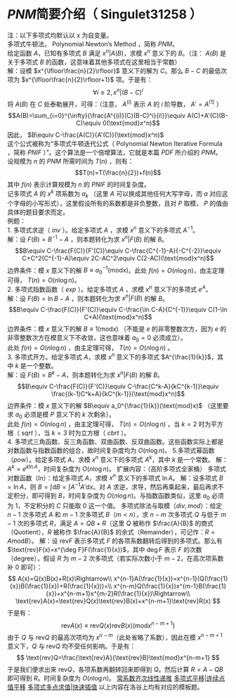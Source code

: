 # $PNM$简要介绍（ $\text{Singulet31258}$ ）

注：以下多项式均默认以 $x$ 为自变量。\
多项式牛顿法， $\text{Polynomial Newton's Method}$ ，简称 $PNM$。\
给定函数 $A$，已知有多项式 $B$ 满足 $x^n|A(B)$，求模 $x^n$ 意义下的 $B$。（注： $A(B)$ 是关于多项式 $B$ 的函数，这意味着其他多项式在这里相当于常数）\
解：设模 $x^{\lfloor\frac{n}{2}\rfloor}$ 意义下的解为 $C$。那么 $B-C$ 的最低次项为 $x^{\lfloor\frac{n}{2}\rfloor+1}$ 项。于是有：\
$$\forall i\ge 2,x^n|(B-C)^i$$
将 $A(B)$ 在 $C$ 处泰勒展开，可得：（注意， $A^{(i)}$ 表示 $A$ 的 $i$ 阶导数， $A'=A^{(1)}$ ）\
$$A(B)=\sum_{i=0}^{\infty}{\frac{A^{(i)}(C)(B-C)^i}{i!}}\equiv A(C)+A'(C)(B-C)\equiv 0(\text{mod}x^n)$$
因此， $B\equiv C-\frac{A(C)}{A'(C)}(\text{mod}x^n)$\
这个公式被称为“多项式牛顿迭代公式（ $\text{Polynomial Newton Iterative Formula}$ ，简称 $PNIF$ ）”。这个算法是一个倍增算法，它就是本篇 $PDF$ 所介绍的 $PNM$。\
设规模为 $n$ 的 $PNM$ 所需时间为 $T(n)$ ，则有：
$$T(n)=T(\frac{n}{2})+f(n)$$
其中 $f(n)$ 表示计算规模为 $n$ 的 $PNIF$ 的时间复杂度。\
记多项式 $A$ 的 $x^k$ 项系数为 $a_k$ （这里 $A$ 可以换成其他任何大写字母，而 $a$ 对应这个字母的小写形式），这里假设所有的系数都是非负整数，且对 $P$ 取模，
$P$ 的值由具体的题目要求而定。\
例题：\
$1.$ 多项式求逆（ $inv$ ）。给定多项式 $A$ ，求模 $x^n$ 意义下的多项式 $A^{-1}$。\
解：设 $F(B)=B^{-1}-A$ ，则本题转化为求 $x^n|F(B)$ 的解 $B$。
$$B\equiv C-\frac{F(C)}{F'(C)}\equiv C-\frac{C^{-1}-A}{-C^{-2}}\equiv C+C^2(C^{-1}-A)\equiv 2C-AC^2\equiv C(2-AC)(\text{mod}x^n)$$
边界条件：模 $x$ 意义下的解 $B\equiv a_0^{-1}(\text{mod}x)$。此处 $f(n)=O(n\log n)$，由主定理可得， $T(n)=O(n\log n)$。\
$2.$ 多项式指数函数（ $exp$ ）。给定多项式 $A$ ，求模 $x^n$ 意义下的多项式 $e^{A}$。\
解：设 $F(B)=\ln B-A$ ，则本题转化为求 $x^n|F(B)$ 的解 $B$。\
$$B\equiv C-\frac{F(C)}{F'(C)}\equiv C-\frac{\ln C-A}{C^{-1}}\equiv C(1-\ln C+A)(\text{mod}x^n)$$
边界条件：模 $x$ 意义下的解 $B\equiv 1(\text{mod}x)$ （不能是 $e$ 的非零整数次方，因为 $e$ 的非零整数次方在模意义下不收敛，这也意味着 $a_0=0$ 必须成立）。\
此处 $f(n)=O(n\log n)$ ，由主定理可得， $T(n)=O(n\log n)$ 。\
$3.$ 多项式开方。给定多项式 $A$，求模 $x^n$ 意义下的多项式 $A^{\frac{1}{k}}$，其中 $k$ 是一个整数。\
解：设 $F(B)=B^k-A$，则本题转化为求 $x^n|F(B)$ 的解 $B$。
$$B\equiv C-\frac{F(C)}{F'(C)}\equiv C-\frac{C^k-A}{kC^{k-1}}\equiv \frac{(k-1)C^k+A}{kC^{k-1}}(\text{mod}x^n)$$
边界条件：模 $x$ 意义下的解 $B\equiv a_0^{\frac{1}{k}}(\text{mod}x)$ （这里要求 $a_0$ 必须是模 $P$ 意义下的 $k$ 次剩余）。\
此处 $f(n)=O(n\log n)$ ，由主定理可得， $T(n)=O(n\log n)$ ，当 $k=2$ 时为平方根（ $sqrt$ ），当 $k=3$ 时为立方根（ $cbrt$ ）。\
$4.$ 多项式三角函数、反三角函数、双曲函数、反双曲函数。这些函数实际上都是对数函数与指数函数的组合，故时间复杂度均为 $O(n\log n)$。
$5.$多项式幂函数（$pow$）。给定多项式 $A$，求模 $x^n$ 意义下的多项式 $A^k$，其中 $k$ 是一个常数。
解：$A^k=e^{k\ln A}$，时间复杂度为 $O(n\log n)$。
扩展内容：（高阶多项式全家桶）
多项式对数函数（$ln$）：给定多项式 $A$，求模 $x^n$ 意义下的多项式 $\ln A$。
解：设多项式 $B=\ln A$，则 $B=\int \text{d}B=\int A^{-1}A'\text{d}x$。对 $A$ 求逆，求导，然后再乘起来，最后再求不定积分，即可得到 $B$，时间复杂度为 $O(n\log n)$。与指数函数类似，这里 $a_0$ 必须为 $1$，不定积分的 $C$ 只能取 $0$ 这一个值。
多项式除法与取模（$div,mod$）：给定 $n-1$ 次多项式 $A$ 和 $m-1$ 次多项式 $B$（$m<n$），求 $n-m$ 次多项式 $Q$ 与低于 $m-1$ 次的多项式 $R$，满足 $A=QB+R$（这里 $Q$ 被称作 $\frac{A}{B}$ 的商式（$\text{Quotient}$），$R$ 被称作 $\frac{A}{B}$ 的余式（$\text{Remainder}$），可记作：$R=A\text{mod}B$）。
解：设 $\text{rev}F$ 表示多项式 $F$ 的各项系数翻转后得到的多项式。那么有 $\text{rev}F(x)=x^{\deg F}F(\frac{1}{x})$，其中 $\deg F$ 表示 $F$ 的次数（$\text{degree}$），假设 $R$ 为 $m-2$ 次多项式（若实际次数小于 $m-2$，在高次项系数补 $0$ 即可）：
$$
A(x)=Q(x)B(x)+R(x)\Rightarrow\\
x^{n-1}A(\frac{1}{x})=x^{n-1}(Q(\frac{1}{x})B(\frac{1}{x})+R(\frac{1}{x}))=\\
x^{n-m}Q(\frac{1}{x})x^{m-1}B(\frac{1}{x})+x^{n-m+1}x^{m-2}R(\frac{1}{x})\Rightarrow\\
\text{rev}A(x)=\text{rev}Q(x)\text{rev}B(x)+x^{n-m+1}\text{rev}R(x)
$$
于是有：
$$
\text{rev}A(x)\equiv\text{rev}Q(x)\text{rev}B(x)(\text{mod}x^{n-m+1})
$$
由于 $Q$ 与 $\text{rev}Q$ 的最高次项均为 $x^{n-m}$（此处省略了系数），因此在模 $x^{n-m+1}$ 意义下，$Q$ 与 $\text{rev}Q$ 均不受任何影响。于是有：
$$
\text{rev}Q=\frac{\text{rev}A}{\text{rev}B}\text{mod}x^{n-m+1}
$$
于是我们便求出来 $\text{rev}Q$，各项系数再翻转回来即得到 $Q$。然后计算 $R=A-QB$ 即可得到 $R$。时间复杂度为 $O(n\log n)$。
[常系数齐次线性递推](https://oi-wiki.org/math/linear-recurrence/)
[多项式平移|连续点值平移](https://oi-wiki.org/math/poly/shift/)
[多项式多点求值|快速插值](https://oi-wiki.org/math/poly/multipoint-eval-interpolation/)
以上内容在洛谷上均有对应的模板题。
